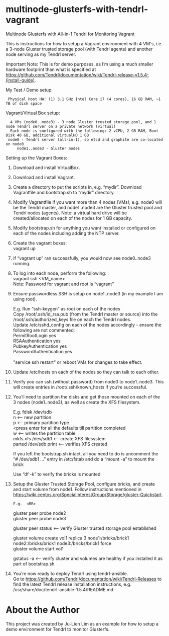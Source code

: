 # multinode-glusterfs-with-tendrl-vagrant
Multinode Glusterfs with All-in-1 Tendrl for Monitoring Vagrant 

This is instructions for how to setup a Vagrant environment with 4 VM's, i.e. a 3-node Gluster trusted storage pool (with Tendrl agents) and another node serving as my Tendrl server.  

Important Note: This is for demo purposes, as I’m using a much smaller hardware footprint than what is specified at https://github.com/Tendrl/documentation/wiki/Tendrl-release-v1.5.4-(install-guide).

My Test / Demo setup:

	 Physical Host HW: (1) 3.1 GHz Intel Core i7 (4 cores), 16 GB RAM, ~1 TB of disk space
	
Vagrant/Virtual Box setup:
   
      4 VMs (node0..node3) - 3 node Gluster trusted storage pool, and 1 node Tendrl server on a private network (virtual)
      Each node is configured with the following: 2 vCPU, 2 GB RAM, Boot Disk 40 GB, additional virtualHD 1 GB
	 node0 - Tendrl server (all-in-1), so etcd and graphite are co-located on node0
         node1..node3 - Gluster nodes

Setting up the Vagrant Boxes:

1. Download and install VirtualBox.

2. Download and install Vagrant.

3. Create a directory to put the scripts in, e.g. “mydir”.  Download Vagrantfile and bootstrap.sh to “mydir” directory.

4. Modify Vagrantfile if you want more than 4 nodes (VMs), e.g. node0 will be the Tendrl master, and node1..node3 are the Gluster trusted pool and Tendrl nodes (agents).  Note: a virtual hard drive will be created/allocated on each of the nodes for 1 GB capacity.

5. Modify bootstrap.sh for anything you want installed or configured on each of the nodes including adding the NTP server.

6. Create the vagrant boxes: <BR>
        vagrant up

7. If “vagrant up” ran successfully, you would now see node0..node3 running.

8. To log into each node, perform the following: <BR>
        vagrant ssh <VM_name>  <BR>
        Note: Password for vagrant and root is “vagrant”  <BR>
          
9. Ensure passwordless SSH is setup on node1..node3 (in my example I am using root). <BR>

	E.g. Run “ssh-keygen” as root on each of the nodes <BR>
	Copy /root/.ssh/id_rsa.pub (from the Tendrl master or source) into the /root/.ssh/authorized_keys file on each the Tendrl nodes. <BR>
	Update /etc/sshd_config on each of the nodes accordingly - ensure the following are not commented: <BR>
        PermitRootLogin yes  <BR>
        RSAAuthentication yes  <BR>
        PubkeyAuthentication yes  <BR>
        PasswordAuthentication yes  <BR>
          <BR>
	"service ssh restart" or reboot VMs for changes to take effect.  <BR>
  
10. Update /etc/hosts on each of the nodes so they can talk to each other.

11. Verify you can ssh (without password) from node0 to node1..node3.  This will create entries in /root/.ssh/known_hosts if you’re successful.

12. You’ll need to partition the disks and get those mounted on each of the 3 nodes (node1..node3), as well as create the XFS filesystem.

	E.g. fdisk /dev/sdb  <BR>
	 	n 	<— new partition  <BR>
	 	p 	<— primary partition type  <BR>
	 	<press enter for all the defaults till partition completed  <BR>
	 	w	<— writes the partition table  <BR>
	mkfs.xfs /dev/sdb1	<— create XFS filesystem  <BR>
	parted /dev/sdb print	<— verifies XFS created  <BR>
         
	If you left the bootstrap.sh intact, all you need to do is uncomment the “# /dev/sdb1 …” entry in /etc/fstab and do a “mount -a” to mount the brick
         
	Use “df -k” to verify the bricks is mounted  <BR>

13. Setup the Gluster Trusted Storage Pool, configure bricks, and create and start volume from node1.  Follow instructions mentioned in https://wiki.centos.org/SpecialInterestGroup/Storage/gluster-Quickstart.

        E.g.  <BR>
	gluster peer probe node2  <BR>
	gluster peer probe node3  <BR>
         
	gluster peer status	<— verify Gluster trusted storage pool established  <BR>
         
	gluster volume create vol1 replica 3 node1:/bricks/brick1 node2:/bricks/brick1 node3:/bricks/brick1 force  <BR>
	gluster volume start vol1  <BR>
         
	gstatus -a	        <— verify cluster and volumes are healthy if you installed it as part of bootstrap.sh  <BR>

14. You’re now ready to deploy Tendrl using tendrl-ansible.  
        Go to https://github.com/Tendrl/documentation/wiki/Tendrl-Releases to find the latest Tendrl release installation instructions, e.g. /usr/share/doc/tendrl-ansible-1.5.4/README.md. <BR>


# About the Author
This project was created by Ju-Lien Lim as an example for how to setup a demo environment for Tendrl to monitor Glusterfs.

